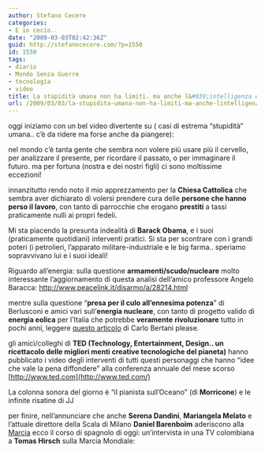 ```yaml
---
author: Stefano Cecere
categories:
- E io cecio..
date: "2009-03-03T02:42:36Z"
guid: http://stefanocecere.com/?p=1550
id: 1550
tags:
- diario
- Mondo Senza Guerre
- tecnologia
- video
title: La stupidità umana non ha limiti. ma anche l&#039;intelligenza e la creatività.
url: /2009/03/03/la-stupidita-umana-non-ha-limiti-ma-anche-lintelligenza-e-la-creativita/
---
```


oggi iniziamo con un bel video divertente su ( casi di estrema &#8220;stupidità&#8221; umana.. c&#8217;è da ridere ma forse anche da piangere):

nel mondo c&#8217;è tanta gente che sembra non volere più usare più il cervello, per analizzare il presente, per ricordare il passato, o per immaginare il futuro. ma per fortuna (nostra e dei nostri figli) ci sono moltissime eccezioni!

innanzitutto rendo noto il mio apprezzamento per la **Chiesa Cattolica** che sembra aver dichiarato di volersi prendere cura delle **persone che hanno perso il lavoro**, con tanto di parrocchie che erogano **prestiti** a tassi praticamente nulli ai propri fedeli.

Mi sta piacendo la presunta indealità di **Barack Obama**, e i suoi (praticamente quotidiani) interventi pratici. Si sta per scontrare con i grandi poteri (i petrolieri, l&#8217;apparato militare-industriale e le big farma.. speriamo sopravvivano lui e i suoi ideali!

Riguardo all&#8217;energia: sulla questione **armamenti/scudo/nucleare** molto interessante l&#8217;aggiornamento di questa analisi dell&#8217;amico professore Angelo Baracca: <http://www.peacelink.it/disarmo/a/28214.html>

mentre sulla questione &#8220;**presa per il culo all&#8217;ennesima potenza**&#8221; di Berlusconi e amici vari sull&#8217;**energia nucleare**, con tanto di progetto valido di **energia eolica** per l&#8217;Italia che potrebbe **veramente** **rivoluzionare** tutto in pochi anni, leggere [questo articolo](http://www.comedonchisciotte.org/site/modules.php?name=News&file=article&sid=5640) di Carlo Bertani please.

gli amici/colleghi di **TED (Technology, Entertainment, Design.. un ricettacolo delle migliori menti creative tecnologiche del pianeta)** hanno pubblicato i video degli interventi di tutti questi personaggi che hanno &#8220;idee che vale la pena diffondere&#8221; alla conferenza annuale del mese scorso [http://www.ted.com](http://www.ted.com/)

La colonna sonora del giorno è &#8220;il pianista sull&#8217;Oceano&#8221; (di **Morricone**) e le infinite risatine di JJ

per finire, nell&#8217;annunciare che anche **Serena Dandini**, **Mariangela Melato** e l&#8217;attuale direttore della Scala di Milano **Daniel Barenboim** aderiscono alla [Marcia](http://www.marciamondiale.org) ecco il corso di spagnolo di oggi: un&#8217;intervista in una TV colombiana a **Tomas Hirsch** sulla Marcia Mondiale: